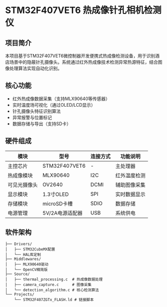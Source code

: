 # STM32F407VET6 热成像针孔相机检测仪

## 项目简介
本项目基于STM32F407VET6微控制器开发便携式热成像检测设备，用于识别酒店场景中的隐蔽针孔摄像头。系统通过红外热成像技术检测异常热源特征，结合图像处理算法实现自动化识别。

## 核心功能
- 红外热成像数据采集（支持MLX90640等传感器）
- 实时温度场可视化（通过OLED/LCD显示）
- 针孔摄像头特征识别算法
- 异常报警与位置标记
- 数据存储与导出（支持SD卡）

## 硬件组成
| 模块          | 型号               | 连接方式  | 功能说明            |
|---------------|--------------------|-----------|---------------------|
| 主控芯片      | STM32F407VET6      | -         | 主处理器            |
| 热成像模块    | MLX90640           | I2C       | 红外温度检测        |
| 可见光摄像头  | OV2640             | DCMI      | 辅助图像采集        |
| 显示模块      | 1.3寸OLED          | SPI       | 实时数据显示        |
| 存储模块      | microSD卡槽        | SDIO      | 数据存储            |
| 电源管理      | 5V/2A电源适配器    | USB       | 系统供电            |

## 软件架构
```plaintext
├── Drivers/
│   ├── STM32CubeMX配置
│   └── HAL库定制
├── Middlewares/
│   ├── MLX90640驱动
│   └── OpenCV精简版
├── Source/
│   ├── thermal_processing.c  # 热成像数据处理
│   ├── camera_capture.c      # 图像采集
│   └── detection_algorithm.c # 核心检测算法
└── Projects/
    └── STM32F407ZGTx_FLASH.ld # 链接脚本
